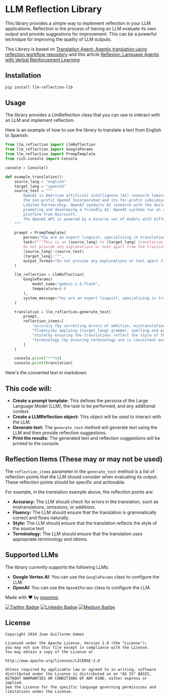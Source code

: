 # LLM Reflection Library

This library provides a simple way to implement reflection in your LLM applications. Reflection is the process of having an LLM evaluate its own output and provide suggestions for improvement. This can be a powerful technique for improving the quality of LLM outputs.

This Library is based on [Translation Agent: Agentic translation using reflection workflow repository](https://github.com/andrewyng/translation-agent) and this article [Reflexion: Language Agents with Verbal Reinforcement Learning](https://arxiv.org/pdf/2303.11366)

## Installation

```bash
pip install llm-reflection-lib
```

## Usage
The library provides a LlmReflection class that you can use to interact with an LLM and implement reflection.

Here is an example of how to use the library to translate a text from English to Spanish:

```python
from llm_reflection import LlmReflection
from llm_reflection import GoogleParams
from llm_reflection import PrompTemplate
from rich.console import Console

console = Console()

def example_translation():
    source_lang = "english"
    target_lang = "spanish"
    source_text = """
        OpenAI is American artificial intelligence (AI) research laboratory consisting of
        the non-profit OpenAI Incorporated and its for-profit subsidiary corporation OpenAI
        Limited Partnership. OpenAI conducts AI research with the declared intention of
        promoting and developing a friendly AI. OpenAI systems run on an Azure-based supercomputing
        platform from Microsoft.
        The OpenAI API is powered by a diverse set of models with different capabilities and price points.
    """

    prompt = PrompTemplate(
        person="You are an expert linguist, specializing in translation",
        task=f"""This is an {source_lang} to {target_lang} translation, please provide the {target_lang} translation for this text.
        Do not provide any explanations or text apart from the translation.
        {source_lang}:{source_text}
        {target_lang}:""",
        output_format="Do not provide any explanations or text apart from the translation."
    )

    llm_reflection = LlmReflection(
        GoogleParams(
            model_name="gemini-1.5-flash",
            temperature=0.8
        ),
        system_message="You are an expert linguist, specializing in translation"
    )

    translation = llm_reflection.generate_text(
        prompt,
        reflection_items=[
            "accuracy (by correcting errors of addition, mistranslation, omission, or untranslated text)",
            "fluency(by applying {target_lang} grammar, spelling and punctuation rules, and ensuring there are no unnecessary repetitions)",
            "style(by ensuring the translations reflect the style of the source text and takes into account any cultural context)",
            "terminology (by ensuring terminology use is consistent and reflects the source text domain; and by only ensuring you use equivalent idioms {target_lang}).",
        ]
    )

    console.print("*"*10)
    console.print(translation)

```

Here's the converted text in markdown:

## This code will:

* **Create a prompt template:** This defines the persona of the Large Language Model (LLM), the task to be performed, and any additional context.
* **Create a LLMReflection object:** This object will be used to interact with the LLM.
* **Generate text:** The `generate_text` method will generate text using the LLM and then provide reflection suggestions.
* **Print the results:** The generated text and reflection suggestions will be printed to the console.

## Reflection Items (These may or may not be used)

The `reflection_items` parameter in the `generate_text` method is a list of reflection points that the LLM should consider when evaluating its output. These reflection points should be specific and actionable.

For example, in the translation example above, the reflection points are:

* **Accuracy:** The LLM should check for errors in the translation, such as mistranslations, omissions, or additions.
* **Fluency:** The LLM should ensure that the translation is grammatically correct and flows naturally.
* **Style:** The LLM should ensure that the translation reflects the style of the source text.
* **Terminology:** The LLM should ensure that the translation uses appropriate terminology and idioms.

## Supported LLMs

The library currently supports the following LLMs:

* **Google Vertex AI:** You can use the `GoogleParams` class to configure the LLM.
* **OpenAI:** You can use the `OpenAIParams` class to configure the LLM.

Made with ❤ by  [jggomez](https://devhack.co).

[![Twitter Badge](https://img.shields.io/badge/-@jggomezt-1ca0f1?style=flat-square&labelColor=1ca0f1&logo=twitter&logoColor=white&link=https://twitter.com/jggomezt)](https://twitter.com/jggomezt)
[![Linkedin Badge](https://img.shields.io/badge/-jggomezt-blue?style=flat-square&logo=Linkedin&logoColor=white&link=https://www.linkedin.com/in/jggomezt/)](https://www.linkedin.com/in/jggomezt/)
[![Medium Badge](https://img.shields.io/badge/-@jggomezt-03a57a?style=flat-square&labelColor=000000&logo=Medium&link=https://medium.com/@jggomezt)](https://medium.com/@jggomezt)

## License

    Copyright 2024 Juan Guillermo Gómez

    Licensed under the Apache License, Version 2.0 (the "License");
    you may not use this file except in compliance with the License.
    You may obtain a copy of the License at

    http://www.apache.org/licenses/LICENSE-2.0

    Unless required by applicable law or agreed to in writing, software
    distributed under the License is distributed on an "AS IS" BASIS,
    WITHOUT WARRANTIES OR CONDITIONS OF ANY KIND, either express or implied.
    See the License for the specific language governing permissions and
    limitations under the License.
